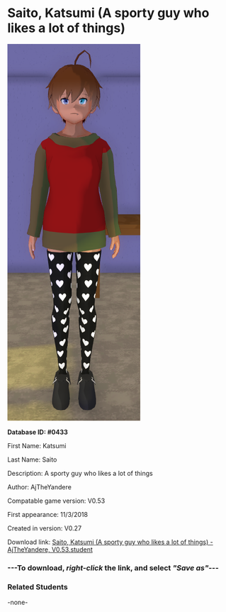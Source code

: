 # Saito, Katsumi (A sporty guy who likes a lot of things)

<img src="../../Files/Images/Saito, Katsumi (A sporty guy who likes a lot of things).png" title="Saito, Katsumi (A sporty guy who likes a lot of things) - AjTheYandere, V0.53">

**Database ID: #0433**

First Name: Katsumi

Last Name: Saito

Description: A sporty guy who likes a lot of things

Author: AjTheYandere

Compatable game version: V0.53

First appearance: 11/3/2018

Created in version: V0.27

Download link: <a href="https://raw.githubusercontent.com/Arbiter1223/Daigaku-Gurashi-Custom-Students/master/Files/Student%20Files/Saito%2C%20Katsumi%20(A%20sporty%20guy%20who%20likes%20a%20lot%20of%20things)%20-%20AjTheYandere%2C%20V0.53.student">Saito, Katsumi (A sporty guy who likes a lot of things) - AjTheYandere, V0.53.student</a>

### ---**To download, _right-click_ the link, and select _"Save as"_**---

### Related Students

-none-
